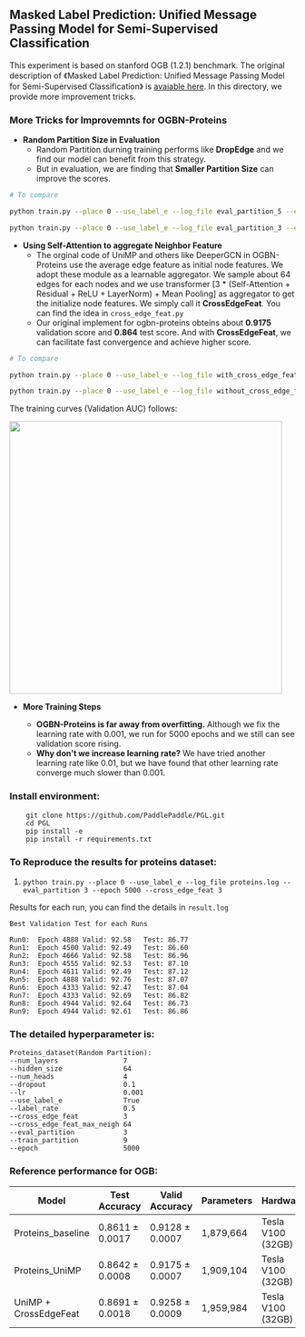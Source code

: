 ## Masked Label Prediction: Unified Message Passing Model for Semi-Supervised Classification

This experiment is based on stanford OGB (1.2.1) benchmark. The original description of 《Masked Label Prediction: Unified Message Passing Model for Semi-Supervised Classification》 is [avaiable here](https://arxiv.org/pdf/2009.03509.pdf). In this directory, we provide more improvement tricks.



### More Tricks for Improvemnts for OGBN-Proteins



- **Random Partition Size in Evaluation**
  - Random Partition durning training performs like **DropEdge** and we find our model can benefit from this strategy.
  - But in evaluation, we are finding that **Smaller Partition Size** can improve the scores.

```bash
# To compare 

python train.py --place 0 --use_label_e --log_file eval_partition_5 --eval_partition 5

python train.py --place 0 --use_label_e --log_file eval_partition_3 --eval_partition 3
```





- **Using Self-Attention to aggregate Neighbor Feature**
  - The orginal code of UniMP and others like DeeperGCN in OGBN-Proteins use the average edge feature as initial node features. We adopt these module as a learnable aggregator. We sample about 64 edges for each nodes and we use transformer [3 * (Self-Attention + Residual + ReLU + LayerNorm) + Mean Pooling] as aggregator to get the initialize node features. We simply call it **CrossEdgeFeat**. You can find the idea in ```cross_edge_feat.py```
  - Our original implement for ogbn-proteins obteins about **0.9175** validation score and **0.864** test score. And with **CrossEdgeFeat**, we can facilitate fast convergence and achieve higher score.



```bash
# To compare

python train.py --place 0 --use_label_e --log_file with_cross_edge_feat  --cross_edge_feat 3

python train.py --place 0 --use_label_e --log_file without_cross_edge_feat  --cross_edge_feat 0

```

The training curves (Validation AUC) follows:

<img src="./img/cross_edge_feat.png"  width="480">





- **More Training Steps**

  - **OGBN-Proteins is far away from overfitting.** Although we fix the learning rate with 0.001, we run for 5000 epochs and we still can see validation score rising. 
  - **Why don't we increase learning rate?** We have tried another learning rate like 0.01, but we have found that other learning rate converge much slower than 0.001.

  



### Install environment:

```
    git clone https://github.com/PaddlePaddle/PGL.git
    cd PGL
    pip install -e
    pip install -r requirements.txt

```



### To Reproduce the results for proteins dataset:

  1. ```python train.py --place 0 --use_label_e --log_file proteins.log --eval_partition 3 --epoch 5000 --cross_edge_feat 3``` 


Results for each run, you can find the details in ```result.log```

```
Best Validation Test for each Runs

Run0:  Epoch 4888 Valid: 92.58   Test: 86.77
Run1:  Epoch 4500 Valid: 92.49   Test: 86.60
Run2:  Epoch 4666 Valid: 92.58   Test: 86.96
Run3:  Epoch 4555 Valid: 92.53   Test: 87.10
Run4:  Epoch 4611 Valid: 92.49   Test: 87.12
Run5:  Epoch 4888 Valid: 92.76   Test: 87.07
Run6:  Epoch 4333 Valid: 92.47   Test: 87.04
Run7:  Epoch 4333 Valid: 92.69   Test: 86.82
Run8:  Epoch 4944 Valid: 92.64   Test: 86.73
Run9:  Epoch 4944 Valid: 92.61   Test: 86.86

```


### The **detailed hyperparameter** is:

```
Proteins_dataset(Random Partition):
--num_layers                7
--hidden_size               64
--num_heads                 4
--dropout                   0.1
--lr                        0.001
--use_label_e               True
--label_rate                0.5
--cross_edge_feat           3
--cross_edge_feat_max_neigh 64
--eval_partition            3
--train_partition           9
--epoch                     5000
```

### Reference performance for OGB:

| Model                 | Test Accuracy   | Valid Accuracy  | Parameters | Hardware          |
| --------------------- | --------------- | --------------- | ---------- | ----------------- |
| Proteins_baseline     | 0.8611 ± 0.0017 | 0.9128 ± 0.0007 | 1,879,664  | Tesla V100 (32GB) |
| Proteins_UniMP        | 0.8642 ± 0.0008 | 0.9175 ± 0.0007 | 1,909,104  | Tesla V100 (32GB) |
| UniMP + CrossEdgeFeat | 0.8691 ± 0.0018 | 0.9258 ± 0.0009 | 1,959,984  | Tesla V100 (32GB) |






